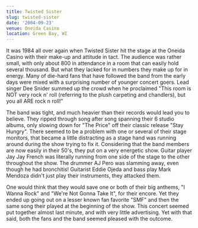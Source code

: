 ```yaml
---
title: Twisted Sister
slug: twisted-sister
date: '2004-09-23'
venue: Oneida Casino
location: Green Bay, WI
---
```


It was 1984 all over again when Twisted Sister hit the stage at the Oneida Casino with their make-up and attitude in tact. The audience was rather small, with only about 800 in attendance in a room that can easily hold several thousand. But what they lacked for in numbers they make up for in energy. Many of die-hard fans that have followed the band from the early days were mixed with a surprising number of younger concert goers. Lead singer Dee Snider summed up the crowd when he proclaimed "This room is NOT very rock n' roll (referring to the plush carpeting and chandlers), but you all ARE rock n roll!"

The band was tight, and much heavier than their records would lead you to believe. They ripped through song after song spanning their 6 studio albums, only slowing down for "The Price" off their classic release "Stay Hungry". There seemed to be a problem with one or several of their stage monitors, that became a little distracting as a stage hand was running around during the show trying to fix it. Considering that the band members are now easily in their 50's, they put on a very energetic show. Guitar player Jay Jay French was literally running from one side of the stage to the other throughout the show. The drummer AJ Pero was slamming away, even though he had bronchitis! Guitarist Eddie Ojeda and bass play Mark Mendoza didn't just play their instruments, they attacked them.

One would think that they would save one or both of their big anthems, "I Wanna Rock" and "We're Not Gonna Take It", for their encore. Yet they ended up going out on a lesser known fan favorite "SMF" and then the same song their played at the beginning of the show. This concert seemed put together almost last minute, and with very little advertising. Yet with that said, both the fans and the band seemed pleased with the outcome.